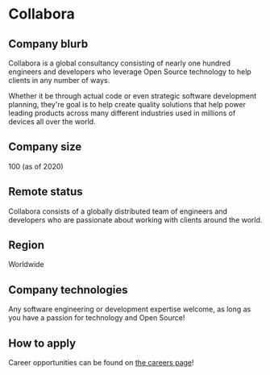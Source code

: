 # Collabora

## Company blurb

Collabora is a global consultancy consisting of nearly one hundred engineers and developers who leverage Open Source technology to help clients in any number of ways.  

Whether it be through actual code or even strategic software development planning, they're goal is to help create quality solutions that help power leading products across many different industries used in millions of devices all over the world.

## Company size

100 (as of 2020)

## Remote status

Collabora consists of a globally distributed team of engineers and developers who are passionate about working with clients around the world.

## Region

Worldwide

## Company technologies

Any software engineering or development expertise welcome, as long as you have a passion for technology and Open Source!

## How to apply

Career opportunities can be found on [the careers page](https://www.collabora.com/careers.html)!
